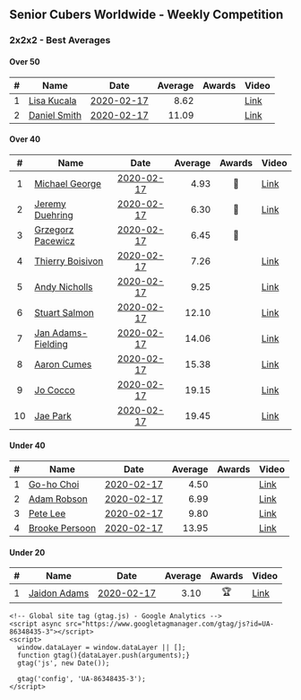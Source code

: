 ## Senior Cubers Worldwide - Weekly Competition
### 2x2x2 - Best Averages

#### Over 50

| # | Name | Date | Average | Awards | Video |
| :--: | -- | :--: | --: | :--: | -- |
| 1 | [Lisa Kucala](../persons/lisa_kucala.md) | [2020-02-17](2020-02-17.md) | 8.62 |  | [Link](https://www.facebook.com/events/176704156956327/permalink/177822780177798/) |
| 2 | [Daniel Smith](../persons/daniel_smith.md) | [2020-02-17](2020-02-17.md) | 11.09 |  | [Link](https://www.facebook.com/events/176704156956327/permalink/178124056814337/) |

#### Over 40

| # | Name | Date | Average | Awards | Video |
| :--: | -- | :--: | --: | :--: | -- |
| 1 | [Michael George](../persons/michael_george.md) | [2020-02-17](2020-02-17.md) | 4.93 | 🥇 | [Link](https://www.facebook.com/events/176704156956327/permalink/178424350117641/) |
| 2 | [Jeremy Duehring](../persons/jeremy_duehring.md) | [2020-02-17](2020-02-17.md) | 6.30 | 🥈 | [Link](https://www.facebook.com/events/176704156956327/permalink/177381356888607/) |
| 3 | [Grzegorz Pacewicz](../persons/grzegorz_pacewicz.md) | [2020-02-17](2020-02-17.md) | 6.45 | 🥉 | |
| 4 | [Thierry Boisivon](../persons/thierry_boisivon.md) | [2020-02-17](2020-02-17.md) | 7.26 |  | [Link](https://www.facebook.com/events/176704156956327/permalink/181037429856333/) |
| 5 | [Andy Nicholls](../persons/andy_nicholls.md) | [2020-02-17](2020-02-17.md) | 9.25 |  | [Link](https://www.facebook.com/events/176704156956327/permalink/177170673576342/) |
| 6 | [Stuart Salmon](../persons/stuart_salmon.md) | [2020-02-17](2020-02-17.md) | 12.10 |  | [Link](https://www.facebook.com/events/176704156956327/permalink/181182663175143/) |
| 7 | [Jan Adams-Fielding](../persons/jan_adams-fielding.md) | [2020-02-17](2020-02-17.md) | 14.06 |  | [Link](https://www.facebook.com/events/176704156956327/permalink/180508603242549/) |
| 8 | [Aaron Cumes](../persons/aaron_cumes.md) | [2020-02-17](2020-02-17.md) | 15.38 |  | [Link](https://www.facebook.com/events/176704156956327/permalink/178556813437728/) |
| 9 | [Jo Cocco](../persons/jo_cocco.md) | [2020-02-17](2020-02-17.md) | 19.15 |  | [Link](https://www.facebook.com/events/176704156956327/permalink/181058473187562/) |
| 10 | [Jae Park](../persons/jae_park.md) | [2020-02-17](2020-02-17.md) | 19.45 |  | [Link](https://www.facebook.com/events/176704156956327/permalink/177449880215088/) |

#### Under 40

| # | Name | Date | Average | Awards | Video |
| :--: | -- | :--: | --: | :--: | -- |
| 1 | [Go-ho Choi](../persons/go-ho_choi.md) | [2020-02-17](2020-02-17.md) | 4.50 |  | [Link](https://www.facebook.com/events/176704156956327/permalink/178287783464631/) |
| 2 | [Adam Robson](../persons/adam_robson.md) | [2020-02-17](2020-02-17.md) | 6.99 |  | [Link](https://www.facebook.com/events/176704156956327/permalink/178953400064736/) |
| 3 | [Pete Lee](../persons/pete_lee.md) | [2020-02-17](2020-02-17.md) | 9.80 |  | [Link](https://www.facebook.com/events/176704156956327/permalink/179850233308386/) |
| 4 | [Brooke Persoon](../persons/brooke_persoon.md) | [2020-02-17](2020-02-17.md) | 13.95 |  | [Link](https://www.facebook.com/events/176704156956327/permalink/181292296497513/) |

#### Under 20

| # | Name | Date | Average | Awards | Video |
| :--: | -- | :--: | --: | :--: | -- |
| 1 | [Jaidon Adams](../persons/jaidon_adams.md) | [2020-02-17](2020-02-17.md) | 3.10 | 🏆 | [Link](https://www.facebook.com/events/176704156956327/permalink/180633799896696/) |


    <!-- Global site tag (gtag.js) - Google Analytics -->
    <script async src="https://www.googletagmanager.com/gtag/js?id=UA-86348435-3"></script>
    <script>
      window.dataLayer = window.dataLayer || [];
      function gtag(){dataLayer.push(arguments);}
      gtag('js', new Date());

      gtag('config', 'UA-86348435-3');
    </script>